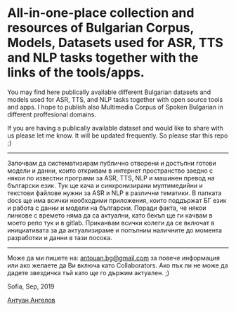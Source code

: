 # All-in-one-place collection and resources of Bulgarian Corpus, Models, Datasets used for ASR, TTS and NLP tasks together with the links of the tools/apps.
You may find here publically available different Bulgarian datasets and models used for ASR, TTS, and NLP tasks together with open source tools and apps. I hope to publish also Multimedia Corpus of Spoken Bulgarian in different proffesional domains.

If you are having a publically available dataset and would like to share with us please let me know.
It will be updated frequently. So please star this repo ;)
__________________________
Започвам да систематизирам публично отворени и достъпни готови модели и данни, които откривам в интернет пространство заедно с някои по известни програми за ASR, TTS, NLP и машинен превод на български език. Тук ще кача и синхронизирани мултимедийни и текстови файлове нужни за ASR и NLP в различни тематики. 
В папката docs ще има всички необходими приложения, които поддържат БГ език и работа с данни и модели на български. 
Поради факта, че някои линкове с времето няма да са актуални, като бекъп ще ги качвам в моето репо тук и в gitlab.
Приканвам всички колеги да се включат в инициативата за да актуализираме и попълним наличните до момента разработки и данни в тази посока.
________
Може да ми пишете на: antouan.bg@gmail.com за повече информация или ако желаете да Ви включа като Collaborators.
Ако пък ли не може да дадете звездичка тъй като ще го държим актуален. ;)

Sofia, Sep, 2019

[Антуан Ангелов](https://www.linkedin.com/in/antouan/)
